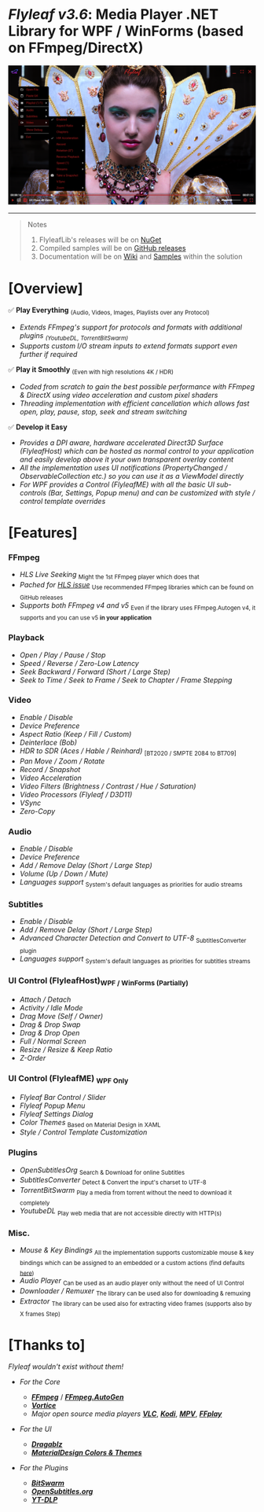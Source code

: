 ﻿# *Flyleaf v3.6*: Media Player .NET Library for WPF / WinForms (based on FFmpeg/DirectX)

![alt text](Images/Flyleafv3.6.png)

---

>Notes<br/>
>1. FlyleafLib's releases will be on [NuGet](https://www.nuget.org/packages?q=flyleaf)
>2. Compiled samples will be on [GitHub releases](https://github.com/SuRGeoNix/Flyleaf/releases)
>3. Documentation will be on [Wiki](https://github.com/SuRGeoNix/Flyleaf/wiki) and [Samples](https://github.com/SuRGeoNix/Flyleaf/tree/master/Samples) within the solution

# [Overview]

✅ **Play Everything** <sub>(Audio, Videos, Images, Playlists over any Protocol)</sub>

- *Extends FFmpeg's support for protocols and formats with additional plugins <sub>(YoutubeDL, TorrentBitSwarm)</sub>*
- *Supports custom I/O stream inputs to extend formats support even further if required*
	
✅ **Play it Smoothly** <sub>(Even with high resolutions 4K / HDR)</sub>

- *Coded from scratch to gain the best possible performance with FFmpeg & DirectX using video acceleration and custom pixel shaders*
- *Threading implementation with efficient cancellation which allows fast open, play, pause, stop, seek and stream switching*
	
✅ **Develop it Easy**

- *Provides a DPI aware, hardware accelerated Direct3D Surface (FlyleafHost) which can be hosted as normal control to your application and easily develop above it your own transparent overlay content*
- *All the implementation uses UI notifications (PropertyChanged / ObservableCollection etc.) so you can use it as a ViewModel directly*    
- *For WPF provides a Control (FlyleafME) with all the basic UI sub-controls (Bar, Settings, Popup menu) and can be customized with style / control template overrides*

# [Features]

### **FFmpeg**
- *HLS Live Seeking* <sub>Might the 1st FFmpeg player which does that</sub>
- *Pached for [HLS issue](https://patchwork.ffmpeg.org/project/ffmpeg/list/?series=1018)* <sub>Use recommended FFmpeg libraries which can be found on GitHub releases</sub>
- *Supports both FFmpeg v4 and v5* <sub>Even if the library uses FFmpeg.Autogen v4, it supports and you can use v5 **in your application**</sub>

### **Playback**
- *Open / Play / Pause / Stop*
- *Speed / Reverse / Zero-Low Latency*
- *Seek Backward / Forward (Short / Large Step)*
- *Seek to Time / Seek to Frame / Seek to Chapter / Frame Stepping*

### **Video**
- *Enable / Disable*
- *Device Preference*
- *Aspect Ratio (Keep / Fill / Custom)*
- *Deinterlace (Bob)*
- *HDR to SDR (Aces / Hable / Reinhard)* <sub>[BT2020 / SMPTE 2084 to BT709]</sub>
- *Pan Move / Zoom / Rotate*
- *Record / Snapshot*
- *Video Acceleration*
- *Video Filters (Brightness / Contrast / Hue / Saturation)*
- *Video Processors (Flyleaf / D3D11)*
- *VSync*
- *Zero-Copy*

### **Audio**
- *Enable / Disable*
- *Device Preference*
- *Add / Remove Delay (Short / Large Step)*
- *Volume (Up / Down / Mute)*
- *Languages support* <sub>System's default languages as priorities for audio streams</sub>

### **Subtitles**
- *Enable / Disable*
- *Add / Remove Delay (Short / Large Step)*
- *Advanced Character Detection and Convert to UTF-8* <sub>SubtitlesConverter plugin</sub>
- *Languages support* <sub>System's default languages as priorities for subtitles streams</sub>

### **UI Control (FlyleafHost)**<sub>WPF / WinForms (Partially)</sub>
- *Attach / Detach*
- *Activity / Idle Mode*
- *Drag Move (Self / Owner)*
- *Drag & Drop Swap*
- *Drag & Drop Open*
- *Full / Normal Screen*
- *Resize / Resize & Keep Ratio*
- *Z-Order*

### **UI Control (FlyleafME)** <sub>WPF Only</sub>
- *Flyleaf Bar Control / Slider*
- *Flyleaf Popup Menu*
- *Flyleaf Settings Dialog*
- *Color Themes* <sub>Based on Material Design in XAML</sub>
- *Style / Control Template Customization*

### **Plugins**
- *OpenSubtitlesOrg* <sub>Search & Download for online Subtitles</sub>
- *SubtitlesConverter* <sub>Detect & Convert the input's charset to UTF-8</sub>
- *TorrentBitSwarm* <sub>Play a media from torrent without the need to download it completely</sub>
- *YoutubeDL* <sub>Play web media that are not accessible directly with HTTP(s)</sub>

### Misc.
- *Mouse & Key Bindings* <sub>All the implementation supports customizable mouse & key bindings which can be assigned to an embedded or a custom actions (find defaults [here](https://github.com/SuRGeoNix/Flyleaf/wiki/Player-(Key-&-Mouse-Bindings)))</sub>
- *Audio Player* <sub>Can be used as an audio player only without the need of UI Control</sub>
- *Downloader / Remuxer* <sub>The library can be used also for downloading & remuxing</sub>
- *Extractor* <sub>The library can be used also for extracting video frames (supports also by X frames Step)</sub>

# [Thanks to]

*Flyleaf wouldn't exist without them!*

* *For the Core*
  * ***[FFmpeg](http://ffmpeg.org/)*** / ***[FFmpeg.AutoGen](https://github.com/Ruslan-B/FFmpeg.AutoGen/)***
  * ***[Vortice](https://github.com/amerkoleci/Vortice.Windows)***
  * *Major open source media players* ***[VLC](https://github.com/videolan/vlc)***, ***[Kodi](https://github.com/xbmc/xbmc)***, ***[MPV](https://github.com/mpv-player/mpv)***, ***[FFplay](https://github.com/FFmpeg/FFmpeg/blob/master/fftools/ffplay.c)***

* *For the UI*
  * ***[Dragablz](https://github.com/ButchersBoy/Dragablz)***
  * ***[MaterialDesign Colors & Themes](https://github.com/MaterialDesignInXAML/MaterialDesignInXamlToolkit/)***

* *For the Plugins*
  * ***[BitSwarm](https://github.com/SuRGeoNix/BitSwarm)***
  * ***[OpenSubtitles.org](https://www.opensubtitles.org/)***
  * ***[YT-DLP](https://github.com/yt-dlp/yt-dlp)***
